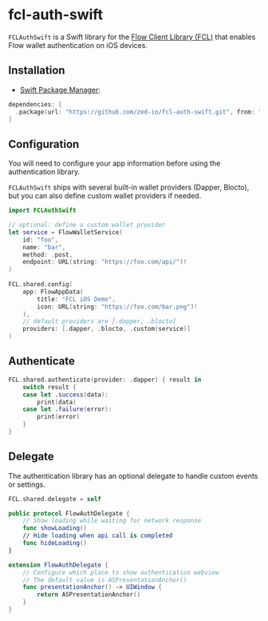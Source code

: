 # fcl-auth-swift

`FCLAuthSwift` is a Swift library for the [Flow Client Library (FCL)](https://docs.onflow.org/fcl/)
that enables Flow wallet authentication on iOS devices.

## Installation

- [Swift Package Manager](https://swift.org/package-manager/):

```swift
dependencies: [
  .package(url: "https://github.com/zed-io/fcl-auth-swift.git", from: "0.0.2-beta")
]
```

## Configuration

You will need to configure your app information before using the authentication library.

`FCLAuthSwift` ships with several built-in wallet providers (Dapper, Blocto),
but you can also define custom wallet providers if needed.

```swift
import FCLAuthSwift

// optional: define a custom wallet provider
let service = FlowWalletService(
    id: "foo",
    name: "bar",
    method: .post,
    endpoint: URL(string: "https://foo.com/api/")!
)
        
FCL.shared.config(
    app: FlowAppData(
        title: "FCL iOS Demo",
        icon: URL(string: "https://foo.com/bar.png")!
    ),
    // default providers are [.dapper, .blocto]
    providers: [.dapper, .blocto, .custom(service)]
)
```

## Authenticate 

```swift
FCL.shared.authenticate(provider: .dapper) { result in
    switch result {
    case let .success(data):
        print(data)
    case let .failure(error):
        print(error)
    }
}
```

## Delegate

The authentication library has an optional delegate to handle custom events or settings. 

```swift
FCL.shared.delegate = self

public protocol FlowAuthDelegate {
    // Show loading while waiting for network response
    func showLoading()
    // Hide loading when api call is completed 
    func hideLoading()
}

extension FlowAuthDelegate {
    // Configure which place to show authentication webview
    // The default value is ASPresentationAnchor()
    func presentationAnchor() -> UIWindow {
        return ASPresentationAnchor()
    }
}
```
